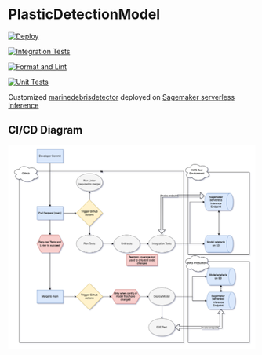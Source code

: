# PlasticDetectionModel

[![Deploy](https://github.com/OceanEcoWatch/PlasticDetectionModel/actions/workflows/deploy_prod.yml/badge.svg)](https://github.com/OceanEcoWatch/PlasticDetectionModel/actions/workflows/deploy_prod.yml)

[![Integration Tests](https://github.com/OceanEcoWatch/PlasticDetectionModel/actions/workflows/integration_tests.yml/badge.svg)](https://github.com/OceanEcoWatch/PlasticDetectionModel/actions/workflows/integration_tests.yml)

[![Format and Lint](https://github.com/OceanEcoWatch/PlasticDetectionModel/actions/workflows/format_lint.yml/badge.svg)](https://github.com/OceanEcoWatch/PlasticDetectionModel/actions/workflows/format_lint.yml)

[![Unit Tests](https://github.com/OceanEcoWatch/PlasticDetectionModel/actions/workflows/unit_tests.yml/badge.svg)](https://github.com/OceanEcoWatch/PlasticDetectionModel/actions/workflows/unit_tests.yml)

Customized [marinedebrisdetector](https://github.com/MarcCoru/marinedebrisdetector/tree/main) deployed on [Sagemaker serverless inference](https://docs.aws.amazon.com/sagemaker/latest/dg/serverless-endpoints.html)

## CI/CD Diagram

![CI/CD Diagram](https://github.com/OceanEcoWatch/PlasticDetectionModel/blob/main/docs/PlasticDetectionModel.png?raw=true)
